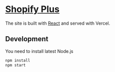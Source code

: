 # [Shopify Plus](https://shopify-plus.vercel.app)

The site is built with [React](https://reactjs.org) and served with Vercel.

## Development

You need to install latest Node.js

```bash
npm install
npm start
```
